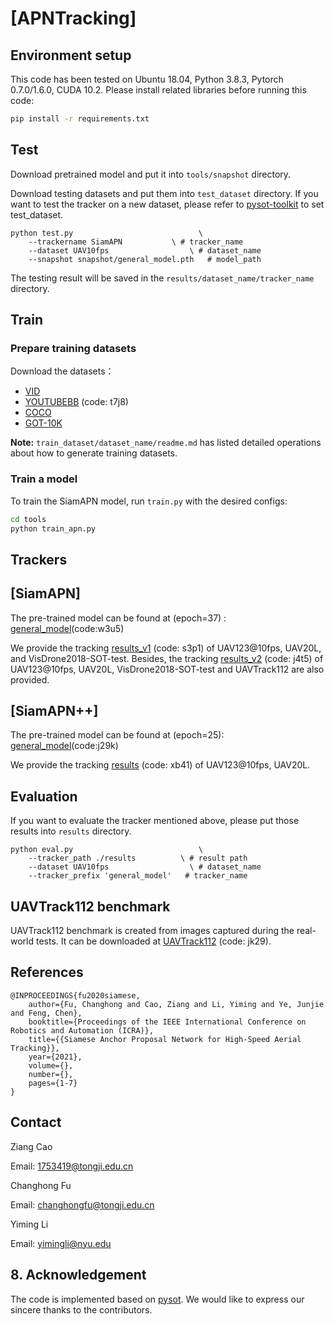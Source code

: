 # [APNTracking]

## Environment setup
This code has been tested on Ubuntu 18.04, Python 3.8.3, Pytorch 0.7.0/1.6.0, CUDA 10.2.
Please install related libraries before running this code: 
```bash
pip install -r requirements.txt
```

## Test
Download pretrained model and put it into `tools/snapshot` directory.

Download testing datasets and put them into `test_dataset` directory. If you want to test the tracker on a new dataset, please refer to [pysot-toolkit](https://github.com/StrangerZhang/pysot-toolkit) to set test_dataset.

```
python test.py 	                          \
	--trackername SiamAPN           \ # tracker_name
	--dataset UAV10fps                  \ # dataset_name
	--snapshot snapshot/general_model.pth   # model_path
```

The testing result will be saved in the `results/dataset_name/tracker_name` directory.

## Train

### Prepare training datasets

Download the datasets：
* [VID](http://image-net.org/challenges/LSVRC/2017/)
* [YOUTUBEBB](https://pan.baidu.com/s/1ZTdfqvhIRneGFXur-sCjgg) (code: t7j8)
* [COCO](http://cocodataset.org)
* [GOT-10K](http://got-10k.aitestunion.com/downloads)


**Note:** `train_dataset/dataset_name/readme.md` has listed detailed operations about how to generate training datasets.


### Train a model
To train the SiamAPN model, run `train.py` with the desired configs:

```bash
cd tools
python train_apn.py 
```

## Trackers

## [SiamAPN] 
The pre-trained model can be found at (epoch=37) : [general_model](https://pan.baidu.com/s/1GSgj3UwObcUKyT8TFSJ5qA)(code:w3u5) 

We provide the tracking [results_v1](https://pan.baidu.com/s/1EWOSHNcOldJBCCmwY-mvVA) (code: s3p1) of UAV123@10fps, UAV20L, and VisDrone2018-SOT-test. Besides, the tracking [results_v2](https://pan.baidu.com/s/1zCmiWHbNiDTyUELyZ8NXwg) (code: j4t5) of UAV123@10fps, UAV20L, VisDrone2018-SOT-test and UAVTrack112 are  also provided. 

## [SiamAPN++] 
The pre-trained model can be found at (epoch=25): [general_model](https://pan.baidu.com/s/1ovv45-pfQ9PQQJMi2b2K3A)(code:j29k)

We provide the tracking [results](https://pan.baidu.com/s/11Gpf4vjKrIyWh4QV8CVWTA) (code: xb41) of UAV123@10fps, UAV20L.

## Evaluation 
If you want to evaluate the tracker mentioned above, please put those results into  `results` directory.
```
python eval.py 	                          \
	--tracker_path ./results          \ # result path
	--dataset UAV10fps                  \ # dataset_name
	--tracker_prefix 'general_model'   # tracker_name
```
## UAVTrack112 benchmark
UAVTrack112 benchmark is created from images captured during the real-world tests. It can be downloaded at [UAVTrack112](https://pan.baidu.com/s/1lF2pTQu39dIUC7iGR44mxA) (code: jk29).

## References 

```
@INPROCEEDINGS{fu2020siamese,       
	author={Fu, Changhong and Cao, Ziang and Li, Yiming and Ye, Junjie and Feng, Chen},   
	booktitle={Proceedings of the IEEE International Conference on Robotics and Automation (ICRA)}, 
	title={{Siamese Anchor Proposal Network for High-Speed Aerial Tracking}},
	year={2021},
	volume={},
	number={},
	pages={1-7}
}

```

## Contact
Ziang Cao

Email: [1753419@tongji.edu.cn](1753419@tongji.edu.cn)

Changhong Fu

Email: [changhongfu@tongji.edu.cn](changhongfu@tongji.edu.cn)

Yiming Li

Email: [yimingli@nyu.edu](yimingli@nyu.edu)

## 8. Acknowledgement
The code is implemented based on [pysot](https://github.com/STVIR/pysot). We would like to express our sincere thanks to the contributors.